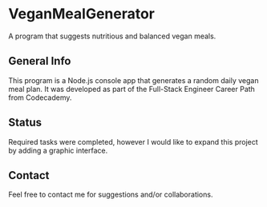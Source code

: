 # VeganMealGenerator
A program that suggests nutritious and balanced vegan meals.

## General Info
This program is a Node.js console app that generates a random daily vegan meal plan. It was developed as part of the Full-Stack Engineer Career Path from Codecademy. 

## Status
Required tasks were completed, however I would like to expand this project by adding a graphic interface.

## Contact
Feel free to contact me for suggestions and/or collaborations.
